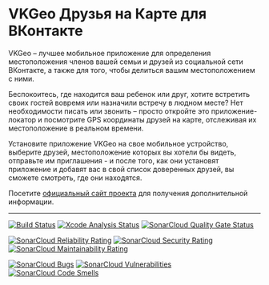 # VKGeo Друзья на Карте для ВКонтакте

VKGeo  –  лучшее мобильное приложение для определения местоположения членов
вашей  семьи и друзей из социальной сети ВКонтакте, а также для того, чтобы
делиться вашим местоположением с ними.

Беспокоитесь,  где  находится  ваш ребенок или друг, хотите встретить своих
гостей  вовремя  или  назначили  встречу  в людном месте? Нет необходимости
писать  или  звонить  – просто откройте это приложение-локатор и посмотрите
GPS  координаты  друзей  на  карте, отслеживая их местоположение в реальном
времени.

Установите  приложение VKGeo на свое мобильное устройство, выберите друзей,
местоположение  которых  вы  хотели бы видеть, отправьте им приглашения - и
после  того,  как  они  установят  приложение  и  добавят вас в свой список
доверенных друзей, вы сможете смотреть, где они находятся.

Посетите   [официальный  сайт  проекта](https://vkgeo.sourceforge.io/)  для
получения дополнительной информации.

---

[![Build Status](https://github.com/vkgeo/vkgeo-ios/workflows/Build/badge.svg)](https://github.com/vkgeo/vkgeo-ios/actions?query=workflow%3A%22Build%22)
[![Xcode Analysis Status](https://github.com/vkgeo/vkgeo-ios/workflows/Xcode%20Analysis/badge.svg)](https://github.com/vkgeo/vkgeo-ios/actions?query=workflow%3A%22Xcode%20Analysis%22)
[![SonarCloud Quality Gate Status](https://sonarcloud.io/api/project_badges/measure?project=vkgeo_vkgeo-ios&metric=alert_status)](https://sonarcloud.io/dashboard?id=vkgeo_vkgeo-ios)

[![SonarCloud Reliability Rating](https://sonarcloud.io/api/project_badges/measure?project=vkgeo_vkgeo-ios&metric=reliability_rating)](https://sonarcloud.io/dashboard?id=vkgeo_vkgeo-ios)
[![SonarCloud Security Rating](https://sonarcloud.io/api/project_badges/measure?project=vkgeo_vkgeo-ios&metric=security_rating)](https://sonarcloud.io/dashboard?id=vkgeo_vkgeo-ios)
[![SonarCloud Maintainability Rating](https://sonarcloud.io/api/project_badges/measure?project=vkgeo_vkgeo-ios&metric=sqale_rating)](https://sonarcloud.io/dashboard?id=vkgeo_vkgeo-ios)

[![SonarCloud Bugs](https://sonarcloud.io/api/project_badges/measure?project=vkgeo_vkgeo-ios&metric=bugs)](https://sonarcloud.io/dashboard?id=vkgeo_vkgeo-ios)
[![SonarCloud Vulnerabilities](https://sonarcloud.io/api/project_badges/measure?project=vkgeo_vkgeo-ios&metric=vulnerabilities)](https://sonarcloud.io/dashboard?id=vkgeo_vkgeo-ios)
[![SonarCloud Code Smells](https://sonarcloud.io/api/project_badges/measure?project=vkgeo_vkgeo-ios&metric=code_smells)](https://sonarcloud.io/dashboard?id=vkgeo_vkgeo-ios)
